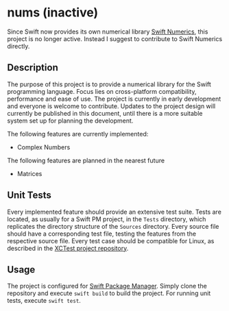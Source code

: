 # nums (inactive)

Since Swift now provides its own numerical library [Swift Numerics](https://github.com/apple/swift-numerics), this project is no longer active. Instead I suggest to contribute to Swift Numerics directly.

## Description

The purpose of this project is to provide a numerical library for the Swift programming language.
Focus lies on cross-platform compatibility, performance and ease of use.
The project is currently in early development and everyone is welcome to contribute.
Updates to the project design will currently be published in this document, until there is a more suitable system set up for planning the development.

The following features are currently implemented:
- Complex Numbers

The following features are planned in the nearest future
- Matrices

## Unit Tests

Every implemented feature should provide an extensive test suite.
Tests are located, as usually for a Swift PM project, in the `Tests` directory, which replicates the directory structure of the `Sources` directory.
Every source file should have a corresponding test file, testing the features from the respective source file.
Every test case should be compatible for Linux, as described in the [XCTest project repository](https://github.com/apple/swift-corelibs-xctest).

## Usage

The project is configured for [Swift Package Manager](https://swift.org/package-manager/).
Simply clone the repository and execute `swift build` to build the project.
For running unit tests, execute `swift test`.
